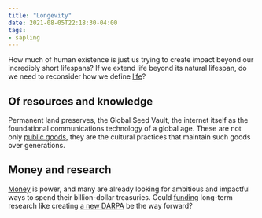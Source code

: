 ```yaml
---
title: "Longevity"
date: 2021-08-05T22:18:30-04:00
tags:
- sapling
---
```


How much of human existence is just us trying to create impact beyond our incredibly short lifespans? If we extend life beyond its natural lifespan, do we need to reconsider how we define [life](thoughts/life.md)?

## Of resources and knowledge
Permanent land preserves, the Global Seed Vault, the internet itself as the foundational communications technology of a global age. These are not only [public goods](thoughts/public%20goods.md), they are the cultural practices that maintain such goods over generations.

## Money and research
[Money](thoughts/money.md) is power, and many are already looking for ambitious and impactful ways to spend their billion-dollar treasuries. Could [funding](thoughts/funding.md) long-term research like creating [a new DARPA](thoughts/research%20institutions.md) be the way forward?